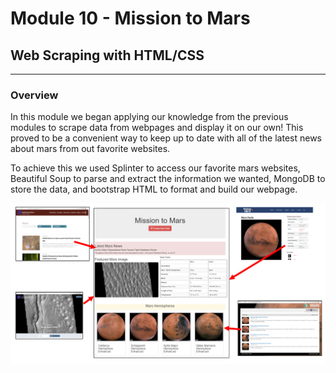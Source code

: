 # Module 10 - Mission to Mars
## Web Scraping with HTML/CSS
---
### Overview
In this module we began applying our knowledge from the previous modules to scrape data from webpages and display it on our own!  This proved to be a convenient way to keep up to date with all of the latest news about mars from out favorite websites.  

To achieve this we used Splinter to access our favorite mars websites, Beautiful Soup to parse and extract the information we wanted, MongoDB to store the data, and bootstrap HTML to format and build our webpage.

![image of resources and final product](https://github.com/murphyk2021/Mission-to-Mars/blob/ff478c4d43751fb553c4e25e2a85eeb49d8055c6/Overview%20image.PNG)
